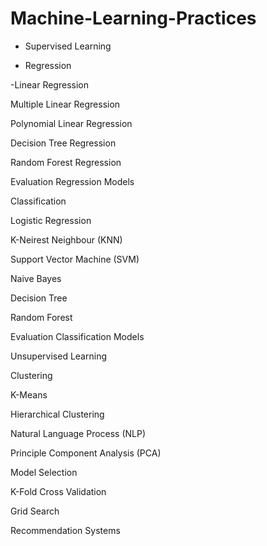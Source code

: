 # Machine-Learning-Practices

- Supervised Learning

 - Regression

 -Linear Regression

Multiple Linear Regression

Polynomial Linear Regression

Decision Tree Regression

Random Forest Regression

Evaluation Regression Models

Classification

Logistic Regression

K-Neirest Neighbour (KNN)

Support Vector Machine (SVM)

Naive Bayes

Decision Tree

Random Forest

Evaluation Classification Models

Unsupervised Learning

Clustering

K-Means

Hierarchical Clustering

Natural Language Process (NLP)

Principle Component Analysis (PCA)

Model Selection

K-Fold Cross Validation

Grid Search

Recommendation Systems
